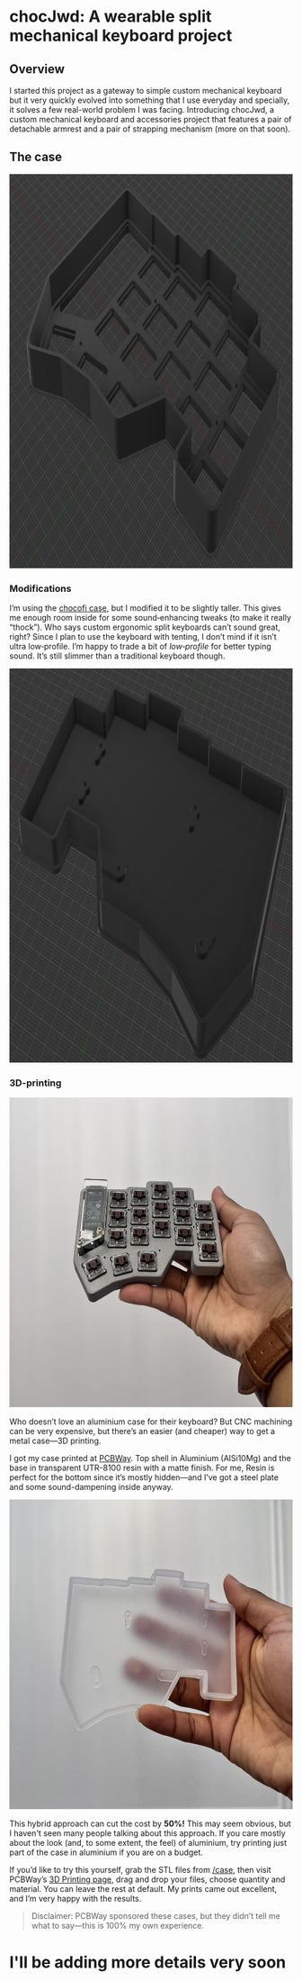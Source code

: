 # chocJwd: A wearable split mechanical keyboard project

## Overview

I started this project as a gateway to simple custom mechanical keyboard but it very quickly evolved into something that I use everyday and specially, it solves a few real-world problem I was facing.
Introducing chocJwd, a custom mechanical keyboard and accessories project that features a pair of detachable armrest and a pair of strapping mechanism (more on that soon).

## The case

<p align="center">
  <img width="700" height="700" alt="soldering diodes" src="./images/model_top.png" />
</p>

### Modifications
I’m using the [chocofi case](https://github.com/pashutk/chocofi/tree/main/case/v1), but I modified it to be slightly taller. This gives me enough room inside for some sound‑enhancing tweaks (to make it really “thock”). Who says custom ergonomic split keyboards can’t sound great, right?
Since I plan to use the keyboard with tenting, I don’t mind if it isn’t ultra low‑profile. I’m happy to trade a bit of _low‑profile_ for better typing sound. It’s still slimmer than a traditional keyboard though.

<p align="center">
  <img width="700" height="700" alt="soldering diodes" src="./images/model_base.png" />
</p>

### 3D-printing

<p align="center">
  <img width="550" height="550" alt="aluminium case" src="./images/aluminium_case.jpg" />
</p>

Who doesn’t love an aluminium case for their keyboard? But CNC machining can be very expensive, but there’s an easier (and cheaper) way to get a metal case—3D printing.

I got my case printed at [PCBWay](https://www.pcbway.com/). Top shell in Aluminium (AlSi10Mg) and the base in transparent UTR-8100 resin with a matte finish. For me, Resin is perfect for the bottom since it’s mostly hidden—and I’ve got a steel plate and some sound-dampening inside anyway.

<p align="center">
  <img width="550" height="550" alt="UTR-8100 base" src="./images/UTR-8100_base.jpg" />
</p>

This hybrid approach can cut the cost by **50%!** This may seem obvious, but I haven't seen many people talking about this approach. If you care mostly about the look (and, to some extent, the feel) of aluminium, try printing just part of the case in aluminium if you are on a budget.

If you’d like to try this yourself, grab the STL files from [/case](./case), then visit PCBWay’s [3D Printing page](https://www.pcbway.com/rapid-prototyping/manufacture/?type=2), drag and drop your files, choose quantity and material. You can leave the rest at default. My prints came out excellent, and I’m very happy with the results.

> Disclaimer: PCBWay sponsored these cases, but they didn’t tell me what to say—this is 100% my own experience.  


# I'll be adding more details very soon
